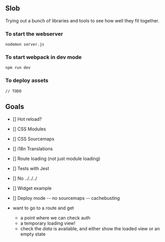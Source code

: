 ## Slob

Trying out a bunch of libraries and tools to see how well they fit together.

### To start the webserver

```
nodemon server.js
```

### To start webpack in dev mode

```
npm run dev
```

### To deploy assets

```
// TODO
```


## Goals

- [] Hot reload?
- [] CSS Modules
- [] CSS Sourcemaps
- [] i18n Translations
- [] Route loading (not just module loading)
- [] Tests with Jest
- [] No ../../../
- [] Widget example
- [] Deploy mode
 -- no sourcemaps
 -- cachebusting

- want to go to a route and get
  - a point where we can check auth
  - a temporary loading view!
  - check the _data_ is available, and either show the loaded view or an empty state

